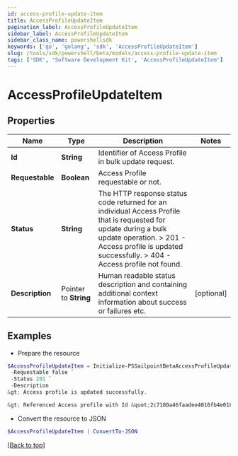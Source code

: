 ```yaml
---
id: access-profile-update-item
title: AccessProfileUpdateItem
pagination_label: AccessProfileUpdateItem
sidebar_label: AccessProfileUpdateItem
sidebar_class_name: powershellsdk
keywords: ['go', 'golang', 'sdk', 'AccessProfileUpdateItem'] 
slug: /tools/sdk/powershell/beta/models/access-profile-update-item
tags: ['SDK', 'Software Development Kit', 'AccessProfileUpdateItem']
---
```



# AccessProfileUpdateItem

## Properties

Name | Type | Description | Notes
------------ | ------------- | ------------- | -------------
**Id** |  **String** | Identifier of Access Profile in bulk update request. | 
**Requestable** |  **Boolean** | Access Profile requestable or not. | 
**Status** |  **String** |  The HTTP response status code returned for an individual Access Profile that is requested for update during a bulk update operation.  &gt; 201   - Access profile is updated successfully.  &gt; 404   - Access profile not found.  | 
**Description** |  Pointer to **String** | Human readable status description and containing additional context information about success or failures etc.  | [optional] 

## Examples

- Prepare the resource
```powershell
$AccessProfileUpdateItem = Initialize-PSSailpointBetaAccessProfileUpdateItem  -Id 2c7180a46faadee4016fb4e018c20642 `
 -Requestable false `
 -Status 201 `
 -Description 
&gt; Access profile is updated successfully.

&gt; Referenced Access profile with Id &quot;2c7180a46faadee4016fb4e018c20642&quot; was not found.

```

- Convert the resource to JSON
```powershell
$AccessProfileUpdateItem | ConvertTo-JSON
```


[[Back to top]](#) 

